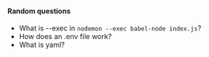 #### Random questions

- What is --exec in `nodemon --exec babel-node index.js`?
- How does an .env file work?
- What is yaml?

